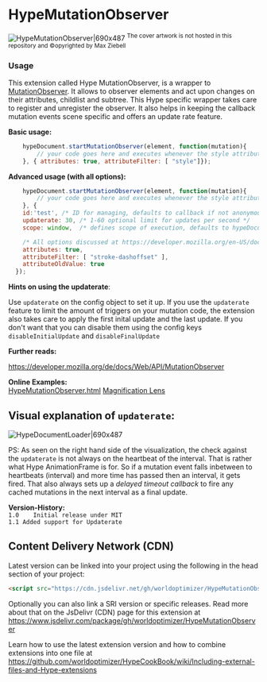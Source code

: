 # HypeMutationObserver
![HypeMutationObserver|690x487](https://playground.maxziebell.de/Hype/MutationObserver/HypeMutationObserver.jpg)
<sup>The cover artwork is not hosted in this repository and &copy;opyrighted by Max Ziebell</sup>

### Usage

This extension called Hype MutationObserver, is a wrapper to [MutationObserver](https://developer.mozilla.org/de/docs/Web/API/MutationObserver). It allows to observer elements and act upon changes on their attributes, childlist and subtree.  This Hype specific wrapper takes care to register and unregister the observer. It also helps in keeping the callback mutation events scene specific and offers an update rate feature.

**Basic usage:**

``` javascript
	hypeDocument.startMutationObserver(element, function(mutation){
		// your code goes here and executes whenever the style attribute changes
	}, { attributes: true, attributeFilter: [ "style"]});
```

**Advanced usage (with all options):**

``` javascript
	hypeDocument.startMutationObserver(element, function(mutation){
		// your code goes here and executes whenever the style attribute changes
	}, { 
    id:'test', /* ID for managing, defaults to callback if not anonymous */
    updaterate: 30, /* 1-60 optional limit for updates per second */
    scope: window,	/* defines scope of execution, defaults to hypeDocument */

    /* All options discussed at https://developer.mozilla.org/en-US/docs/Web/API/MutationObserverInit work here */
    attributes: true, 
    attributeFilter: [ "stroke-dashoffset" ], 
    attributeOldValue: true 
  });
```

**Hints on using the updaterate**:

Use  `updaterate`  on the config object to set it up. If you use the  `updaterate` feature to limit the amount of triggers on your mutation code, the extension also takes care to apply the first inital update and the last update. If you don't want that you can disable them using the config keys `disableInitialUpdate` and `disableFinalUpdate`

**Further reads:**

https://developer.mozilla.org/de/docs/Web/API/MutationObserver

**Online Examples:**  
[HypeMutationObserver.html](https://playground.maxziebell.de/Hype/MutationObserver/HypeMutationObserver.html)
[Magnification Lens](https://forums.tumult.com/t/magnification-lens/17093?u=maxzieb)

Visual explanation of `updaterate`:
---

![HypeDocumentLoader|690x487](https://playground.maxziebell.de/Hype/MutationObserver/images/updaterate.jpg)

PS: As seen on the right hand side of the visualization, the check against the `updaterate` is not always on the heartbeat of the interval. That is rather what Hype AnimationFrame is for. So if a mutation event falls inbetween to heartbeats (interval) and more time has passed then an interval, it gets fired. That also always sets up a *delayed timeout callback* to fire any cached mutations in the next interval as a final update.


**Version-History:**  
`1.0	Initial release under MIT`  
`1.1 Added support for Updaterate`

Content Delivery Network (CDN)
--
Latest version can be linked into your project using the following in the head section of your project:
```html
<script src="https://cdn.jsdelivr.net/gh/worldoptimizer/HypeMutationObserver/HypeMutationObserver.min.js"></script>
```

Optionally you can also link a SRI version or specific releases. 
Read more about that on the JsDelivr (CDN) page for this extension at https://www.jsdelivr.com/package/gh/worldoptimizer/HypeMutationObserver

Learn how to use the latest extension version and how to combine extensions into one file at
https://github.com/worldoptimizer/HypeCookBook/wiki/Including-external-files-and-Hype-extensions

